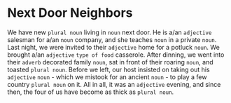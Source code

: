 # Next Door Neighbors

We have new `plural noun` living in `noun` next door. He is a/an `adjective` salesman for a/an `noun` company, and she teaches `noun` in a private `noun`. Last night, we were invited to their `adjective` home for a potluck `noun`. We brought a/an `adjective` `type of food` casserole. After dinning, we went into their `adverb` decorated family `noun`, sat in front of their roaring `noun`, and toasted `plural noun`. Before we left, our host insisted on taking out his `adjective` `noun` - which we mistook for an ancient `noun` - to play a few country `plural noun` on it. All in all, it was an `adjective` evening, and since then, the four of us have become as thick as `plural noun`.
